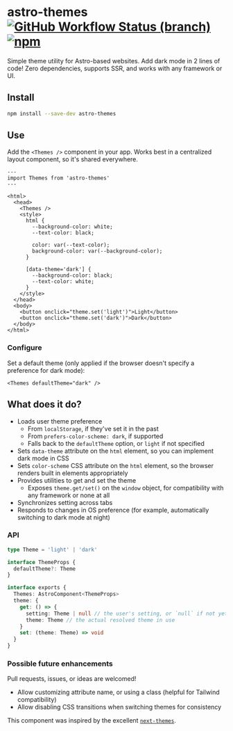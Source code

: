 # astro-themes [![GitHub Workflow Status (branch)](https://img.shields.io/github/workflow/status/alex-grover/astro-themes/ci/main)](https://github.com/alex-grover/astro-themes/actions?query=branch%3Amain) [![npm](https://img.shields.io/npm/v/astro-themes)](https://www.npmjs.com/package/astro-themes)

Simple theme utility for Astro-based websites. Add dark mode in 2 lines of code! Zero dependencies, supports SSR, and
works with any framework or UI.

## Install

```sh
npm install --save-dev astro-themes
```

## Use

Add the `<Themes />` component in your app. Works best in a centralized layout component, so it's shared everywhere.

```astro
---
import Themes from 'astro-themes'
---

<html>
  <head>
    <Themes />
    <style>
      html {
        --background-color: white;
        --text-color: black;

        color: var(--text-color);
        background-color: var(--background-color);
      }

      [data-theme='dark'] {
        --background-color: black;
        --text-color: white;
      }
    </style>
  </head>
  <body>
    <button onclick="theme.set('light')">Light</button>
    <button onclick="theme.set('dark')">Dark</button>
  </body>
</html>
```

### Configure

Set a default theme (only applied if the browser doesn't specify a preference for dark mode):

```astro
<Themes defaultTheme="dark" />
```

## What does it do?

- Loads user theme preference
  - From `localStorage`, if they've set it in the past
  - From `prefers-color-scheme: dark`, if supported
  - Falls back to the `defaultTheme` option, or `light` if not specified
- Sets `data-theme` attribute on the `html` element, so you can implement dark mode in CSS
- Sets `color-scheme` CSS attribute on the `html` element, so the browser renders built in elements appropriately
- Provides utilities to get and set the theme
  - Exposes `theme.get/set()` on the `window` object, for compatibility with any framework or none at all
- Synchronizes setting across tabs
- Responds to changes in OS preference (for example, automatically switching to dark mode at night)

### API

```ts
type Theme = 'light' | 'dark'

interface ThemeProps {
  defaultTheme?: Theme
}

interface exports {
  Themes: AstroComponent<ThemeProps>
  theme: {
    get: () => {
      setting: Theme | null // the user's setting, or `null` if not yet set
      theme: Theme // the actual resolved theme in use
    }
    set: (theme: Theme) => void
  }
}
```

### Possible future enhancements

Pull requests, issues, or ideas are welcomed!

- Allow customizing attribute name, or using a class (helpful for Tailwind compatibility)
- Allow disabling CSS transitions when switching themes for consistency

This component was inspired by the excellent [`next-themes`](https://github.com/pacocoursey/next-themes).
